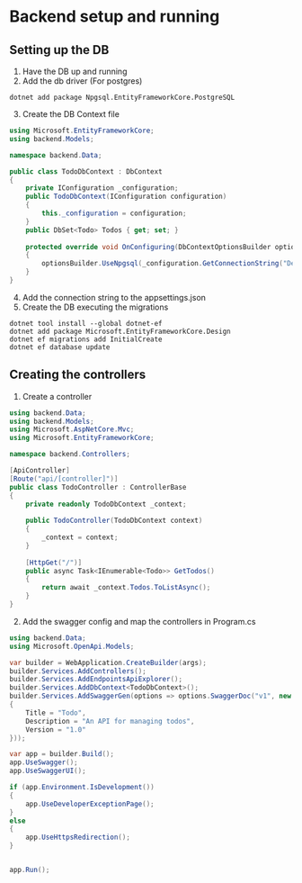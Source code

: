 # Backend setup and running
## Setting up the DB

1. Have the DB up and running
2. Add the db driver  (For postgres)
```shell
dotnet add package Npgsql.EntityFrameworkCore.PostgreSQL
```
3. Create the DB Context file
```csharp
using Microsoft.EntityFrameworkCore;
using backend.Models;

namespace backend.Data;

public class TodoDbContext : DbContext
{
    private IConfiguration _configuration;
    public TodoDbContext(IConfiguration configuration)
    {
        this._configuration = configuration;
    } 
    public DbSet<Todo> Todos { get; set; }
    
    protected override void OnConfiguring(DbContextOptionsBuilder optionsBuilder)
    {
        optionsBuilder.UseNpgsql(_configuration.GetConnectionString("DefaultConnection"));
    }
}
```
4. Add the connection string to the appsettings.json
5. Create the DB executing the migrations
```shell
dotnet tool install --global dotnet-ef
dotnet add package Microsoft.EntityFrameworkCore.Design
dotnet ef migrations add InitialCreate
dotnet ef database update
```

## Creating the controllers
1. Create a controller
```csharp
using backend.Data;
using backend.Models;
using Microsoft.AspNetCore.Mvc;
using Microsoft.EntityFrameworkCore;

namespace backend.Controllers;

[ApiController]
[Route("api/[controller]")]
public class TodoController : ControllerBase
{
    private readonly TodoDbContext _context;
    
    public TodoController(TodoDbContext context)
    {
        _context = context;
    }
    
    [HttpGet("/")]
    public async Task<IEnumerable<Todo>> GetTodos()
    {
        return await _context.Todos.ToListAsync();
    }
}

```
2. Add the swagger config and map the controllers in Program.cs
```csharp
using backend.Data;
using Microsoft.OpenApi.Models;

var builder = WebApplication.CreateBuilder(args);
builder.Services.AddControllers();
builder.Services.AddEndpointsApiExplorer();
builder.Services.AddDbContext<TodoDbContext>();
builder.Services.AddSwaggerGen(options => options.SwaggerDoc("v1", new OpenApiInfo()
{
    Title = "Todo",
    Description = "An API for managing todos",
    Version = "1.0"
}));

var app = builder.Build();
app.UseSwagger();
app.UseSwaggerUI();

if (app.Environment.IsDevelopment())
{
    app.UseDeveloperExceptionPage();
}
else
{
    app.UseHttpsRedirection();
}


app.Run();
```